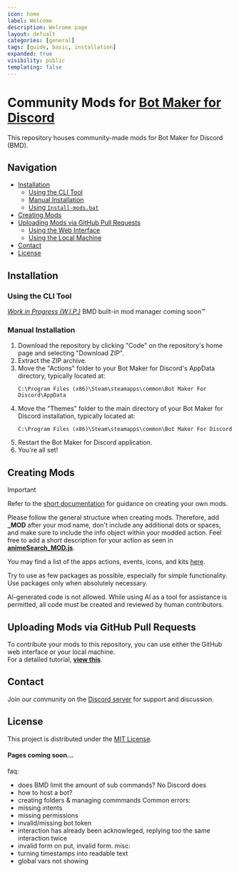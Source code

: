 ```yaml
---
icon: home
label: Welcome
description: Welcome page
layout: defualt
categories: [general]
tags: [guide, basic, installation]
expanded: true
visibility: public
templating: false
---
```

# Community Mods for [Bot Maker for Discord](https://store.steampowered.com/app/2592170/Bot_Maker_For_Discord/)

This repository houses community-made mods for Bot Maker for Discord (BMD).

## Navigation

- [Installation](#installation)
  - [Using the CLI Tool](#using-the-cli-tool)
  - [Manual Installation](#manual-installation)
  - [Using `Install-mods.bat`](#using-install-modsbat-not-recommended)
- [Creating Mods](#creating-mods)
- [Uploading Mods via GitHub Pull Requests](#uploading-mods-via-github-pull-requests)
  - [Using the Web Interface](#using-the-web-interface)
  - [Using the Local Machine](#using-the-local-machine)
- [Contact](#contact)
- [License](#license)

## Installation

### Using the CLI Tool

[_Work in Progress (W.I.P.)_](https://github.com/qizzle/bmdm)
BMD built-in mod manager coming soon™️

### Manual Installation

1. Download the repository by clicking "Code" on the repository's home page and selecting "Download ZIP".
2. Extract the ZIP archive.
3. Move the "Actions" folder to your Bot Maker for Discord's AppData directory, typically located at:
   ```
   C:\Program Files (x86)\Steam\steamapps\common\Bot Maker For Discord\AppData
   ```
4. Move the "Themes" folder to the main directory of your Bot Maker for Discord installation, typically located at:
   ```
   C:\Program Files (x86)\Steam\steamapps\common\Bot Maker For Discord
   ```
5. Restart the Bot Maker for Discord application.
6. You're all set!

## Creating Mods

> [!IMPORTANT]
> Refer to the [short documentation](MODS.md) for guidance on creating your own mods.

Please follow the general structure when creating mods. Therefore, add **\_MOD** after your mod name, don't include any additional dots or spaces, and make sure to include the info object within your modded action.
Feel free to add a short description for your action as seen in [**animeSearch_MOD.js**](Actions/animeSearch_MOD.js).

You may find a list of the apps actions, events, icons, and kits [here](https://github.com/devvyyxyz/BMD-Actions).

Try to use as few packages as possible, especially for simple functionality. Use packages only when absolutely necessary.

AI-generated code is not allowed. While using AI as a tool for assistance is permitted, all code must be created and reviewed by human contributors.

## Uploading Mods via GitHub Pull Requests

To contribute your mods to this repository, you can use either the GitHub web interface or your local machine.\
For a detailed tutorial, [**view this**](UPLOAD.md).

## Contact

Join our community on the [Discord server](https://discord.gg/whtjS7BW3u) for support and discussion.

## License

This project is distributed under the [MIT License](LICENSE).





#### Pages coming soon...
faq:
- does BMD limit the amount of sub commands? No Discord does
- how to host a bot?
- creating folders & managing commmands
Common errors:
- missing intents
- missing permissions
- invalid/missing bot token
-  interaction has already been acknowleged, replying too the same interaction twice
- invalid form on put, invalid form.
misc:
- turning timestamps into readable text
- global vars not showing

